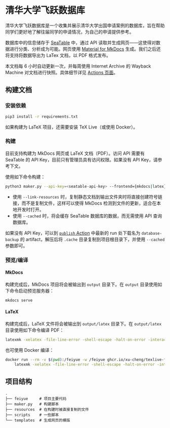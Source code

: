 # 清华大学飞跃数据库

清华大学飞跃数据库是一个收集并展示清华大学出国申请案例的数据库，旨在帮助同学们更好地了解往届同学的申请情况，为自己的申请提供参考。

数据库中的信息储存于 [SeaTable](https://cloud.seatable.io/dtable/external-links/custom/thu-feiyue/) 中，通过 API 读取并生成网页——这使得对数据进行分类、分析成为可能。网页使用 [Material for MkDocs](https://squidfunk.github.io/mkdocs-material/) 生成。我们之后还将支持将数据导出为 LaTex 文档，以 PDF 格式发布。

本文档每 6 小时自动更新一次，并每周使用 Internet Archive 的 Wayback Machine 对文档进行快照。具体细节详见 [Actions 页面](https://github.com/THU-feiyue/database/actions/)。

## 构建文档

### 安装依赖

```bash
pip3 install -r requirements.txt
```

如果构建为 LaTeX 项目，还需要安装 TeX Live（或使用 Docker）。

### 构建

目前支持构建为 MkDocs 网页或 LaTeX 文档（PDF）。访问 API 需要有 SeaTable 的 API Key，目前只有管理员具有访问权限。如果没有 API Key，请参考下文。

使用如下命令构建：

```bash
python3 maker.py --api-key=<seatable-api-key> --frontend={mkdocs|latex} [--link-resources] [--cached]
```

- 使用 `--link-resources` 时，复制静态文档到输出文件夹时将直接创建符号链接，而不是复制文件，这样可以使得 MkDocs 检测到文件的更新，适合在本地开发时打开。
- 使用 `--cached` 时，将会缓存 SeaTable 数据库的数据，而无需使用 API 查询数据库。

如果没有 API Key，可以到 [`publish` Action](https://github.com/THU-feiyue/database/actions/workflows/publish.yml) 中最新的 run 处下载名为 `database-backup` 的 artifact，解压后将 `.cache` 目录复制到项目根目录下，并使用 `--cached` 参数即可。

### 预览/编译

#### MkDocs

构建完成后，MkDocs 项目将会被输出到 `output` 目录下。在 `output` 目录使用如下命令启动预览服务器：

```bash
mkdocs serve
```

#### LaTeX

构建完成后，LaTeX 文件将会被输出到 `output/latex` 目录下。在 `output/latex` 目录使用如下命令编译 PDF：

```bash
latexmk -xelatex -file-line-error -shell-escape -halt-on-error -interaction=nonstopmode main.tex
```

也可使用 Docker 编译：

```bash
docker run --rm -v $(pwd):/feiyue -w /feiyue ghcr.io/xu-cheng/texlive-full \
    latexmk -xelatex -file-line-error -shell-escape -halt-on-error -interaction=nonstopmode main.tex
```

## 项目结构

```
.
├── feiyue     # 项目主要代码
├── maker.py   # 构建脚本
├── resources  # 在构建时被直接复制的文件
├── scripts    # 一些脚本
└── templates  # 生成网页的模版
```
